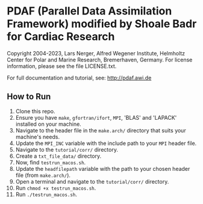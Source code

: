 
# PDAF (Parallel Data Assimilation Framework) modified by Shoale Badr for Cardiac Research

Copyright 2004-2023, Lars Nerger, Alfred Wegener Institute, Helmholtz Center
for Polar and Marine Research, Bremerhaven, Germany. 
For license information, please see the file LICENSE.txt.

For full documentation and tutorial, see: http://pdaf.awi.de 


## How to Run

1. Clone this repo.
2. Ensure you have `make`, `gfortran/ifort`, `MPI`, 'BLAS' and 'LAPACK' installed on your machine.
3. Navigate to the header file in the `make.arch/` directory that suits your machine's needs.
4. Update the `MPI_INC` variable with the include path to your `MPI` header file.
5. Navigate to the `tutorial/corr/` directory.
6. Create a `txt_file_data/` directory.
7. Now, find `testrun_macos.sh`.
8. Update the `headfilepath` variable with the path to your chosen header file (from `make.arch/`).
9. Open a terminal and navigate to the `tutorial/corr/` directory.
10. Run `chmod +x testrun_macos.sh`.
11. Run `./testrun_macos.sh`.

